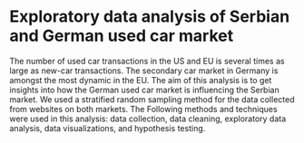 # Exploratory data analysis of Serbian and German used car market

The number of used car transactions in the US and EU is several times as large as new-car transactions. The secondary car market in Germany is amongst the most dynamic in the EU. The aim of this analysis is to get insights into how the German used car market is influencing the Serbian market. We used a stratified random sampling method for the data collected from websites on both markets. The Following methods and techniques were used in this analysis: data collection, data cleaning, exploratory data analysis, data visualizations, and hypothesis testing. 
